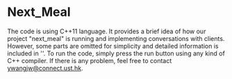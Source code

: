 # Next_Meal
The code is using C++11 language. It provides a brief idea of how our project "next_meal" is running and implementing conversations with clients. However, some parts are omitted for simplicity and detailed information is included in '<hack>'. To run the code, simply press the run button using any kind of C++ compiler. If there is any problem, feel free to contact ywangjw@connect.ust.hk.
